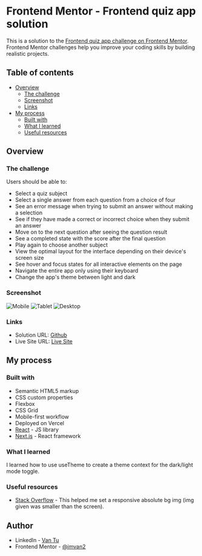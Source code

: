 # Frontend Mentor - Frontend quiz app solution

This is a solution to the [Frontend quiz app challenge on Frontend Mentor](https://www.frontendmentor.io/challenges/frontend-quiz-app-BE7xkzXQnU). Frontend Mentor challenges help you improve your coding skills by building realistic projects.

## Table of contents

- [Overview](#overview)
  - [The challenge](#the-challenge)
  - [Screenshot](#screenshot)
  - [Links](#links)
- [My process](#my-process)
  - [Built with](#built-with)
  - [What I learned](#what-i-learned)
  - [Useful resources](#useful-resources)

## Overview

### The challenge

Users should be able to:

- Select a quiz subject
- Select a single answer from each question from a choice of four
- See an error message when trying to submit an answer without making a selection
- See if they have made a correct or incorrect choice when they submit an answer
- Move on to the next question after seeing the question result
- See a completed state with the score after the final question
- Play again to choose another subject
- View the optimal layout for the interface depending on their device's screen size
- See hover and focus states for all interactive elements on the page
- Navigate the entire app only using their keyboard
- Change the app's theme between light and dark

### Screenshot

![Mobile](/public/images/mobile.png)
![Tablet](/public/images/tablet.png)
![Desktop](/public/images/desktop.png)

### Links

- Solution URL: [Github](https://github.com/imvan2/frontend-mentor/tree/main/intermediate/frontend-quiz-app)
- Live Site URL: [Live Site](https://frontend-quiz-app-five-alpha.vercel.app/)

## My process

### Built with

- Semantic HTML5 markup
- CSS custom properties
- Flexbox
- CSS Grid
- Mobile-first workflow
- Deployed on Vercel
- [React](https://reactjs.org/) - JS library
- [Next.js](https://nextjs.org/) - React framework

### What I learned

I learned how to use useTheme to create a theme context for the dark/light mode toggle.

### Useful resources

- [Stack Overflow](https://stackoverflow.com/questions/39456411/absolute-responsive-image-background) - This helped me set a responsive absolute bg img (img given was smaller than the screen).

## Author

- LinkedIn - [Van Tu](https://www.linkedin.com/in/van-tu/)
- Frontend Mentor - [@imvan2](https://www.frontendmentor.io/profile/imvan2)
